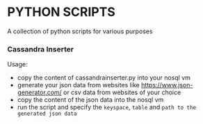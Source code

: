 # PYTHON SCRIPTS

A collection of python scripts for various purposes

### Cassandra Inserter
Usage:
- copy the content of cassandrainserter.py into your nosql vm
- generate your json data from websites like https://www.json-generator.com/ or csv data from websites of your choice
- copy the content of the json data into the nosql vm
- run the script and specify the `keyspace`, `table` and `path to the generated json data`
